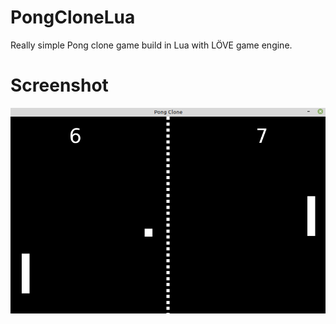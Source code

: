 # PongCloneLua
Really simple Pong clone game build in Lua with LÖVE game engine.

# Screenshot
![Alt text](Images/screenshot.png)
